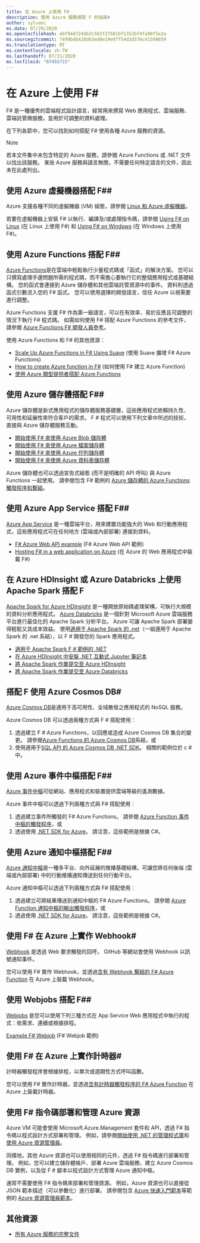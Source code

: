 ```yaml
---
title: 在 Azure 上使用 F#
description: 使用 Azure 服務搭配 F 的指南#
author: sylvanc
ms.date: 07/29/2020
ms.openlocfilehash: ebf94d724db2c503f27581bf1352bf4fa90f5e2a
ms.sourcegitcommit: 7499bdb428d63ed0e19e97f54d3d576c41598659
ms.translationtype: MT
ms.contentlocale: zh-TW
ms.lasthandoff: 07/31/2020
ms.locfileid: "87455715"
---
```

# <a name="using-f-on-azure"></a>在 Azure 上使用 F#

F# 是一種優秀的雲端程式設計語言，經常用來撰寫 Web 應用程式、雲端服務、雲端託管微服務，並用於可調整的資料處理。

在下列各節中，您可以找到如何搭配 F# 使用各種 Azure 服務的資源。

> [!NOTE]
> 若本文件集中未包含特定的 Azure 服務，請參閱 Azure Functions 或 .NET 文件以找出該服務。 某些 Azure 服務與語言無關，不需要任何特定語言的文件，因此未在此處列出。

## <a name="using-azure-virtual-machines-with-f"></a>使用 Azure 虛擬機器搭配 F#\#

Azure 支援各種不同的虛擬機器 (VM) 組態，請參閱 [Linux 和 Azure 虛擬機器](https://azure.microsoft.com/services/virtual-machines/)。

若要在虛擬機器上安裝 F# 以執行、編譯及/或處理指令碼，請參閱 [Using F# on Linux](https://fsharp.org/use/linux) (在 Linux 上使用 F#) 和 [Using F# on Windows](https://fsharp.org/use/windows) (在 Windows 上使用 F#)。

## <a name="using-azure-functions-with-f"></a>使用 Azure Functions 搭配 F#\#

[Azure Functions](https://azure.microsoft.com/services/functions/)是在雲端中輕鬆執行少量程式碼或「函式」的解決方案。 您可以只撰寫處理手邊問題所需的程式碼，而不需擔心要執行它的整個應用程式或基礎結構。 您的函式會連接到 Azure 儲存體和其他雲端託管資源中的事件。 資料則透過函式引數流入您的 F# 函式。 您可以使用選擇的開發語言，信任 Azure 以視需要進行調整。

Azure Functions 支援 F# 作為第一級語言，可以在有效率、易於反應且可調整的情況下執行 F# 程式碼。 如需如何使用 F# 搭配 Azure Functions 的參考文件，請參閱 [Azure Functions F# 開發人員參考](/azure/azure-functions/functions-reference-fsharp)。

使用 Azure Functions 和 F# 的其他資源：

* [Scale Up Azure Functions in F# Using Suave](https://blog.tamizhvendan.in/blog/2016/09/19/scale-up-azure-functions-in-f-number-using-suave/) (使用 Suave 擴增 F# Azure Functions)
* [How to create Azure function in F#](https://www.mnie.me/azurefunctions) (如何使用 F# 建立 Azure Function)
* [使用 Azure 類型提供者搭配 Azure Functions](https://compositional-it.com/blog/2017/08-30-using-the-azure-type-provider-with-azure-functions/index.html)

## <a name="using-azure-storage-with-f"></a>使用 Azure 儲存體搭配 F#\#

Azure 儲存體是新式應用程式的儲存體服務基礎層，這些應用程式依賴持久性、可用性和延展性來符合客戶的需求。 F # 程式可以使用下列文章中所述的技術，直接與 Azure 儲存體服務互動。

* [開始使用 F# 來使用 Azure Blob 儲存體](blob-storage.md)
* [開始使用 F# 來使用 Azure 檔案儲存體](file-storage.md)
* [開始使用 F# 來使用 Azure 佇列儲存體](queue-storage.md)
* [開始使用 F# 來使用 Azure 資料表儲存體](table-storage.md)

Azure 儲存體也可以透過宣告式組態 (而不是明確的 API 呼叫) 與 Azure Functions 一起使用。 請參閱包含 F# 範例的 [Azure 儲存體的 Azure Functions 觸發程序和繫結](/azure/azure-functions/functions-bindings-storage)。

## <a name="using-azure-app-service-with-f"></a>使用 Azure App Service 搭配 F#\#

[Azure App Service](https://azure.microsoft.com/services/app-service/) 是一種雲端平台，用來建置功能強大的 Web 和行動應用程式，這些應用程式可在任何地方 (雲端或內部部署) 連接到資料。

* [F# Azure Web API example](https://github.com/fsprojects/azure-webapi-example) (F# Azure Web API 範例)
* [Hosting F# in a web application on Azure](https://github.com/isaacabraham/fsharp-demonstrator) (在 Azure 的 Web 應用程式中裝載 F#)

## <a name="using-apache-spark-with-f-on-azure-hdinsight-or-azure-databricks"></a>在 Azure HDInsight 或 Azure Databricks 上使用 Apache Spark 搭配 F #

[Apache Spark for Azure HDInsight](https://docs.microsoft.com/azure/hdinsight/spark/apache-spark-overview) 是一種開放原始碼處理架構，可執行大規模的資料分析應用程式。 [Azure Databricks](https://docs.microsoft.com/azure/databricks/scenarios/what-is-azure-databricks) 是一個針對 Microsoft Azure 雲端服務平台進行最佳化的 Apache Spark 分析平台。 Azure 可讓 Apache Spark 部署變得輕鬆又具成本效益。 使用[適用于 Apache Spark 的 .net](../../spark/what-is-apache-spark-dotnet.md)（一組適用于 Apache Spark 的 .net 系結），以 F # 開發您的 Spark 應用程式。

* [適用于 Apache Spark F # 範例的 .NET](https://github.com/dotnet/spark/tree/master/examples/Microsoft.Spark.FSharp.Examples)
* [在 Azure HDInsight 中安裝 .NET 互動式 Jupyter 筆記本](../../spark/how-to-guides/hdinsight-notebook-installation.md)
* [將 Apache Spark 作業提交至 Azure HDInsight](../../spark/how-to-guides/hdinsight-deploy-methods.md)
* [將 Apache Spark 作業提交至 Azure Databricks](../../spark/how-to-guides/databricks-deploy-methods.md)

## <a name="using-azure-cosmos-db-with-f"></a>搭配 F 使用 Azure Cosmos DB\#

[Azure Cosmos DB](https://azure.microsoft.com/services/cosmos-db)是適用于高可用性、全域散發之應用程式的 NoSQL 服務。

Azure Cosmos DB 可以透過兩種方式與 F # 搭配使用：

1. 透過建立 F # Azure Functions，以回應或造成 Azure Cosmos DB 集合的變更。 請參閱[Azure Functions 的 Azure Cosmos DB](/azure/azure-functions/functions-bindings-cosmosdb)系結，或
2. 使用適用于[SQL API 的 Azure Cosmos DB .NET SDK](/azure/cosmos-db/sql-api-sdk-dotnet)。 相關的範例位於 c # 中。

## <a name="using-azure-event-hubs-with-f"></a>使用 Azure 事件中樞搭配 F#\#

[Azure 事件中樞](https://azure.microsoft.com/services/event-hubs/)可從網站、應用程式和裝置提供雲端等級的遙測數據。

Azure 事件中樞可以透過下列兩種方式與 F# 搭配使用︰

1. 透過建立事件所觸發的 F# Azure Functions。 請參閱 [Azure Function 事件中樞的觸發程序](/azure/azure-functions/functions-bindings-event-hubs)，或
2. 透過使用 [.NET SDK for Azure](/azure/event-hubs/event-hubs-csharp-ephcs-getstarted)。 請注意，這些範例是根據 C#。

## <a name="using-azure-notification-hubs-with-f"></a>使用 Azure 通知中樞搭配 F#\#

[Azure 通知中樞](/azure/notification-hubs/)是一種多平台、向外延展的推播基礎結構，可讓您將任何後端 (雲端或內部部署) 中的行動推播通知傳送到任何行動平台。

Azure 通知中樞可以透過下列兩種方式與 F# 搭配使用︰

1. 透過建立可將結果傳送到通知中樞的 F# Azure Functions。 請參閱 [Azure Function 通知中樞的輸出觸發程序](/azure/azure-functions/functions-bindings-notification-hubs)，或
2. 透過使用 [.NET SDK for Azure](https://docs.microsoft.com/archive/blogs/azuremobile/push-notifications-using-notification-hub-and-net-backend)。 請注意，這些範例是根據 C#。

## <a name="implementing-webhooks-on-azure-with-f"></a>使用 F# 在 Azure 上實作 Webhook\#

[Webhook](https://en.wikipedia.org/wiki/Webhook) 是透過 Web 要求觸發的回呼。 GitHub 等網站會使用 Webhook 以訊號通知事件。

您可以使用 F# 實作 Webhook，並透過[含有 Webhook 繫結的 F# Azure Function](/azure/azure-functions/functions-bindings-http-webhook) 在 Azure 上裝載 Webhook。

## <a name="using-webjobs-with-f"></a>使用 Webjobs 搭配 F#\#

[Webjobs](/azure/app-service-web/web-sites-create-web-jobs) 是您可以使用下列三種方式在 App Service Web 應用程式中執行的程式：依需求、連續或根據排程。

[Example F# Webjob](https://github.com/jrr/webjob-project-examples) (F# Webjob 範例)

## <a name="implementing-timers-on-azure-with-f"></a>使用 F# 在 Azure 上實作計時器\#

計時器觸發程序會根據排程，以單次或週期性方式呼叫函數。

您可以使用 F# 實作計時器，並透過[含有計時器觸發程序的 F# Azure Function](/azure/azure-functions/functions-bindings-timer) 在 Azure 上裝載計時器。

## <a name="deploying-and-managing-azure-resources-with-f-scripts"></a>使用 F# 指令碼部署和管理 Azure 資源

Azure VM 可能會使用 Microsoft.Azure.Management 套件和 API，透過 F# 指令碼以程式設計方式部署和管理。 例如，請參閱[開始使用 .NET 的管理程式庫](https://msdn.microsoft.com/library/dn722415.aspx)和[使用 Azure 資源管理員](/azure/azure-resource-manager/resource-manager-deployment-model)。

同樣地，其他 Azure 資源也可以使用相同的元件，透過 F# 指令碼進行部署和管理。 例如，您可以建立儲存體帳戶、部署 Azure 雲端服務、建立 Azure Cosmos DB 實例，以及從 F # 腳本以程式設計方式管理 Azure 通知中樞。

通常不需要使用 F# 指令碼來部署和管理資源。 例如，Azure 資源也可以直接從 JSON 範本描述（可以參數化）進行部署。 請參閱包含 [Azure 快速入門範本](https://azure.microsoft.com/resources/templates/)等範例的 [Azure 資源管理員範本](/azure/azure-resource-manager/resource-manager-template-best-practices)。

## <a name="other-resources"></a>其他資源

* [所有 Azure 服務的完整文件](/azure/)
